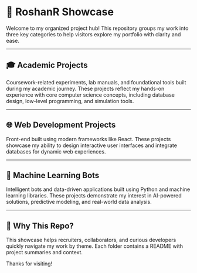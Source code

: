 # 📁 RoshanR Showcase

Welcome to my organized project hub! This repository groups my work into three key categories to help visitors explore my portfolio with clarity and ease.

---

## 🎓 Academic Projects

Coursework-related experiments, lab manuals, and foundational tools built during my academic journey. These projects reflect my hands-on experience with core computer science concepts, including database design, low-level programming, and simulation tools.

---

## 🌐 Web Development Projects

Front-end built using modern frameworks like React. These projects showcase my ability to design interactive user interfaces and integrate databases for dynamic web experiences.

---

## 🤖 Machine Learning Bots

Intelligent bots and data-driven applications built using Python and machine learning libraries. These projects demonstrate my interest in AI-powered solutions, predictive modeling, and real-world data analysis.

---

## 📌 Why This Repo?

This showcase helps recruiters, collaborators, and curious developers quickly navigate my work by theme. Each folder contains a README with project summaries and context.

Thanks for visiting!
